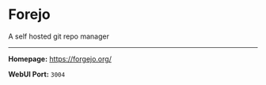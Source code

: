 # Forejo

A self hosted git repo manager

---

**Homepage:** https://forgejo.org/

**WebUI Port:** `3004`